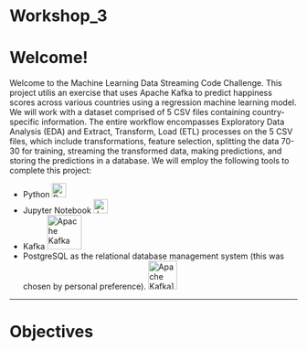 # Workshop_3
# Welcome!
Welcome to the Machine Learning Data Streaming Code Challenge. This project utilis an exercise that uses Apache Kafka to predict happiness scores across various countries using a regression machine learning model. We will work with a dataset comprised of 5 CSV files containing country-specific information. The entire workflow encompasses Exploratory Data Analysis (EDA) and Extract, Transform, Load (ETL) processes on the 5 CSV files, which include transformations, feature selection, splitting the data 70-30 for training, streaming the transformed data, making predictions, and storing the predictions in a database. We will employ the following tools to complete this project: 
- Python <img src="https://camo.githubusercontent.com/10b1bd6838c581f883d95518a336eea6613b96a55f8b29f7391108633d28c5de/68747470733a2f2f63646e2d69636f6e732d706e672e666c617469636f6e2e636f6d2f3132382f333039382f333039383039302e706e67" alt="Python" width="25"/>
- Jupyter Notebook <img src="https://camo.githubusercontent.com/b077d57822f5450d766a915fd5e97d4f7f0928a0ab6a9d65fc53315bd40b1cbb/68747470733a2f2f75706c6f61642e77696b696d656469612e6f72672f77696b6970656469612f636f6d6d6f6e732f7468756d622f332f33382f4a7570797465725f6c6f676f2e7376672f38383370782d4a7570797465725f6c6f676f2e7376672e706e67" alt="Jupyter Notebook" width="25"/>
- Kafka <img src="https://www.striim.com/wp-content/themes/striim2022/images/connectors_icons/white/kafka.png" alt="Apache Kafka" width="60"/>
- PostgreSQL as the relational database management system (this was chosen by personal preference). <img src="[https://www.striim.com/wp-content/themes/striim2022/images/connectors_icons/white/kafka.png" alt="Apache Kafka](https://camo.githubusercontent.com/da57f50ec8a976bd0704ad504559e1a0ae6f70398a927b1438560c806a45b012/68747470733a2f2f63646e2d69636f6e732d706e672e666c617469636f6e2e636f6d2f3132382f353936382f353936383334322e706e67)" width="50"/>
---
# Objectives


